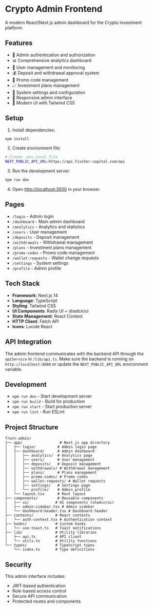 # Crypto Admin Frontend

A modern React/Next.js admin dashboard for the Crypto investment platform.

## Features

- 🔐 Admin authentication and authorization
- 📊 Comprehensive analytics dashboard
- 👥 User management and monitoring
- 💰 Deposit and withdrawal approval system
- 🎫 Promo code management
- 📈 Investment plans management
- 🔧 System settings and configuration
- 📱 Responsive admin interface
- 🎨 Modern UI with Tailwind CSS

## Setup

1. Install dependencies:
```bash
npm install
```

2. Create environment file:
```bash
# Create .env.local file
NEXT_PUBLIC_API_URL=https://api.fischer-capital.com/api
```

3. Run the development server:
```bash
npm run dev
```

4. Open [http://localhost:3000](http://localhost:3000) in your browser.

## Pages

- `/login` - Admin login
- `/dashboard` - Main admin dashboard
- `/analytics` - Analytics and statistics
- `/users` - User management
- `/deposits` - Deposit management
- `/withdrawals` - Withdrawal management
- `/plans` - Investment plans management
- `/promo-codes` - Promo code management
- `/wallet-requests` - Wallet change requests
- `/settings` - System settings
- `/profile` - Admin profile

## Tech Stack

- **Framework**: Next.js 14
- **Language**: TypeScript
- **Styling**: Tailwind CSS
- **UI Components**: Radix UI + shadcn/ui
- **State Management**: React Context
- **HTTP Client**: Fetch API
- **Icons**: Lucide React

## API Integration

The admin frontend communicates with the backend API through the `apiService` in `/lib/api.ts`. Make sure the backend is running on `http://localhost:8080` or update the `NEXT_PUBLIC_API_URL` environment variable.

## Development

- `npm run dev` - Start development server
- `npm run build` - Build for production
- `npm run start` - Start production server
- `npm run lint` - Run ESLint

## Project Structure

```
front-admin/
├── app/                 # Next.js app directory
│   ├── login/          # Admin login page
│   ├── dashboard/      # Admin dashboard
│   │   ├── analytics/  # Analytics page
│   │   ├── users/      # User management
│   │   ├── deposits/   # Deposit management
│   │   ├── withdrawals/ # Withdrawal management
│   │   ├── plans/      # Plans management
│   │   ├── promo-codes/ # Promo codes
│   │   ├── wallet-requests/ # Wallet requests
│   │   ├── settings/   # Settings page
│   │   └── profile/    # Admin profile
│   └── layout.tsx      # Root layout
├── components/         # Reusable components
│   ├── ui/            # UI components (shadcn/ui)
│   ├── admin-sidebar.tsx # Admin sidebar
│   └── dashboard-header.tsx # Dashboard header
├── contexts/          # React contexts
│   └── auth-context.tsx # Authentication context
├── hooks/             # Custom hooks
│   └── use-toast.ts   # Toast notifications
├── lib/               # Utility libraries
│   ├── api.ts         # API client
│   └── utils.ts       # Utility functions
└── types/             # TypeScript types
    └── index.ts       # Type definitions
```

## Security

This admin interface includes:
- JWT-based authentication
- Role-based access control
- Secure API communication
- Protected routes and components 